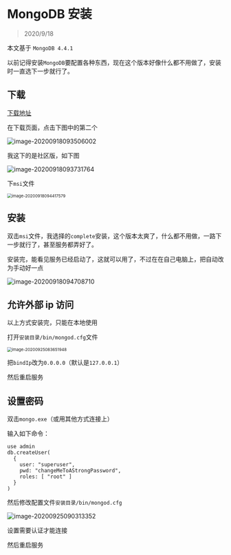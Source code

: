 # MongoDB 安装

> 2020/9/18

本文基于 `MongoDB 4.4.1`

以前记得安装`MongoDB`要配置各种东西，现在这个版本好像什么都不用做了，安装时一直选下一步就行了。

## 下载

[下载地址](https://www.mongodb.com/download-center#production)

在下载页面，点击下图中的第二个

![image-20200918093506002](http://img.inaction.fun/static/15559.png)

我这下的是社区版，如下图

![image-20200918093731764](http://img.inaction.fun/static/26568.png)

下`msi`文件

<img src="http://img.inaction.fun/static/85230.png" alt="image-20200918094417579" style="zoom:67%;" />

## 安装

双击`msi`文件，我选择的`complete`安装，这个版本太爽了，什么都不用做，一路下一步就行了，甚至服务都弄好了。

安装完，能看见服务已经启动了，这就可以用了，不过在在自己电脑上，把自动改为手动好一点

![image-20200918094708710](http://img.inaction.fun/static/75538.png)

## 允许外部 ip 访问

以上方式安装完，只能在本地使用

打开`安装目录/bin/mongod.cfg`文件

<img src="http://img.inaction.fun/static/41684.png" alt="image-20200925083651948" style="zoom:67%;" />

把`bindIp`改为`0.0.0.0`（默认是`127.0.0.1`）

然后重启服务

## 设置密码

双击`mongo.exe`（或用其他方式连接上）

输入如下命令：

```shell
use admin
db.createUser(
  {
    user: "superuser",
    pwd: "changeMeToAStrongPassword",
    roles: [ "root" ]
  }
)
```

然后修改配置文件`安装目录/bin/mongod.cfg`

![image-20200925090313352](http://img.inaction.fun/static/61187.png)

设置需要认证才能连接

然后重启服务